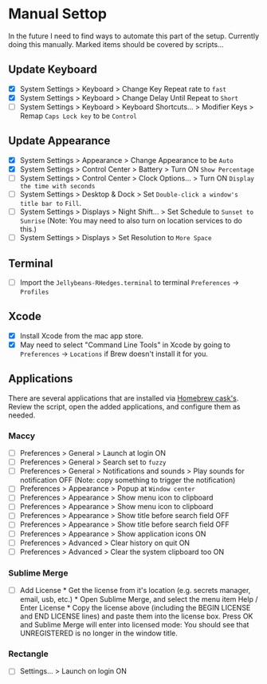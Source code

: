 # Manual Settop

In the future I need to find ways to automate this part of the setup. Currently
doing this manually. Marked items should be covered by scripts...

## Update Keyboard
- [x] System Settings > Keyboard > Change Key Repeat rate to `fast`
- [x] System Settings > Keyboard > Change Delay Until Repeat to `Short`
- [ ] System Settings > Keyboard > Keyboard Shortcuts... > Modifier Keys > Remap `Caps Lock key` to be `Control`

## Update Appearance
- [x] System Settings > Appearance > Change Appearance to be `Auto`
- [x] System Settings > Control Center > Battery > Turn ON `Show Percentage`
- [ ] System Settings > Control Center > Clock Options... > Turn ON `Display the
time with seconds`
- [ ] System Settings > Desktop & Dock > Set `Double-click a window's title bar
  to` `Fill`.
- [ ] System Settings > Displays > Night Shift... > Set Schedule to `Sunset to
  Sunrise` (Note: You may need to also turn on location services to do this.)
- [ ] System Settings > Displays > Set Resolution to `More Space`

## Terminal
- [ ] Import the `Jellybeans-RHedges.terminal` to terminal `Preferences` -> `Profiles`

## Xcode
- [x] Install Xcode from the mac app store.
- [x] May need to select "Command Line Tools" in Xcode by going to `Preferences` -> `Locations` if Brew doesn't install it for you.

## Applications

There are several applications that are installed via [Homebrew
cask's](https://formulae.brew.sh/cask/). Review the script, open the added
applications, and configure them as needed.

### Maccy
- [ ] Preferences > General > Launch at login ON
- [ ] Preferences > General > Search set to `fuzzy`
- [ ] Preferences > General > Notifications and sounds > Play sounds for notification OFF (Note: copy something to trigger the notification)
- [ ] Preferences > Appearance > Popup at `Window center`
- [ ] Preferences > Appearance > Show menu icon to clipboard
- [ ] Preferences > Appearance > Show menu icon to clipboard
- [ ] Preferences > Appearance > Show title before search field OFF
- [ ] Preferences > Appearance > Show title before search field OFF
- [ ] Preferences > Appearance > Show application icons ON
- [ ] Preferences > Advanced > Clear history on quit ON
- [ ] Preferences > Advanced > Clear the system clipboard too ON

### Sublime Merge
- [ ] Add License
        * Get the license from it's location (e.g. secrets manager, email, usb, etc.)
        * Open Sublime Merge, and select the menu item Help / Enter License
        * Copy the license above (including the BEGIN LICENSE and END LICENSE lines) and paste them into the license box. Press OK and Sublime Merge will enter into licensed mode: You should see that UNREGISTERED is no longer in the window title.

### Rectangle
- [ ] Settings... > Launch on login ON




